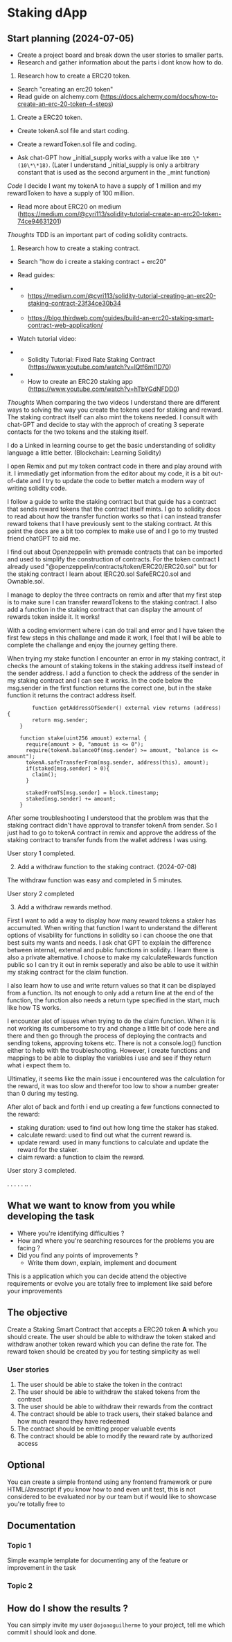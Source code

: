 # Staking dApp

## Start planning (2024-07-05)

- Create a project board and break down the user stories to smaller parts.
- Research and gather information about the parts i dont know how to do.

1. Research how to create a ERC20 token.

- Search "creating an erc20 token"
- Read guide on alchemy.com (https://docs.alchemy.com/docs/how-to-create-an-erc-20-token-4-steps)

1. Create a ERC20 token.

- Create tokenA.sol file and start coding.
- Create a rewardToken.sol file and coding.

- Ask chat-GPT how \_initial_supply works with a value like `100 \* (10\*\*18)`. (Later I understand \_initial_supply is only a arbitrary constant that is used as the second argument in the \_mint function)

_Code_ I decide I want my tokenA to have a supply of 1 million and my rewardToken to have a supply of 100 million.

- Read more about ERC20 on medium (https://medium.com/@cyri113/solidity-tutorial-create-an-erc20-token-74ce94631201)

_Thoughts_ TDD is an important part of coding solidity contracts.

1. Research how to create a staking contract.

- Search "how do i create a staking contract + erc20"
- Read guides:
- - https://medium.com/@cyri113/solidity-tutorial-creating-an-erc20-staking-contract-23f34ce30b34
- - https://blog.thirdweb.com/guides/build-an-erc20-staking-smart-contract-web-application/

- Watch tutorial video:
- - Solidity Tutorial: Fixed Rate Staking Contract (https://www.youtube.com/watch?v=lQtf6mI1D70)
- - How to create an ERC20 staking app (https://www.youtube.com/watch?v=hTbYGdNFDD0)

_Thoughts_ When comparing the two videos I understand there are different ways to solving the way you create the tokens used for staking and reward. The staking contract itself can also mint the tokens needed. I consult with chat-GPT and decide to stay with the approch of creating 3 seperate contacts for the two tokens and the staking itself.

I do a Linked in learning course to get the basic understanding of solidity language a little better. (Blockchain: Learning Solidity)

I open Remix and put my token contract code in there and play around with it. I immediatly get information from the editor about my code, it is a bit out-of-date and I try to update the code to better match a modern way of writing solidity code.

I follow a guide to write the staking contract but that guide has a contract that sends reward tokens that the contract itself mints. I go to solidity docs to read about how the transfer function works so that i can instead transfer reward tokens that I have previously sent to the staking contract. At this point the docs are a bit too complex to make use of and I go to my trusted friend chatGPT to aid me.

I find out about Openzeppelin with premade contracts that can be imported and used to simplify the construction of contracts. For the token contract I already used "@openzeppelin/contracts/token/ERC20/ERC20.sol" but for the staking contract I learn about IERC20.sol SafeERC20.sol and Ownable.sol.

I manage to deploy the three contracts on remix and after that my first step is to make sure I can transfer rewardTokens to the staking contract. I also add a function in the staking contract that can display the amount of rewards token inside it. It works!

With a coding enviorment where i can do trail and error and I have taken the first few steps in this challange and made it work, I feel that I will be able to complete the challange and enjoy the journey getting there.

When trying my stake function I encounter an error in my staking contract, it checks the amount of staking tokens in the staking address itself instead of the sender address. I add a function to check the address of the sender in my staking contract and I can see it works. In the code below the msg.sender in the first function returns the correct one, but in the stake function it returns the contract address itself.

```
        function getAddressOfSender() external view returns (address) {
        return msg.sender;
    }

    function stake(uint256 amount) external {
      require(amount > 0, "amount is <= 0");
      require(tokenA.balanceOf(msg.sender) >= amount, "balance is <= amount");
      tokenA.safeTransferFrom(msg.sender, address(this), amount);
      if(staked[msg.sender] > 0){
        claim();
      }

      stakedFromTS[msg.sender] = block.timestamp;
      staked[msg.sender] += amount;
    }

```

After some troubleshooting I understood that the problem was that the staking contract didn't have approval to transfer tokenA from sender. So I just had to go to tokenA contract in remix and approve the address of the staking contract to transfer funds from the wallet address I was using.

User story 1 completed.

2. Add a withdraw function to the staking contract. (2024-07-08)

The withdraw function was easy and completed in 5 minutes.

User story 2 completed

3.  Add a withdraw rewards method.

First I want to add a way to display how many reward tokens a staker has accumulted. When writing that function I want to understand the different options of visability for functions in solidity so i can choose the one that best suits my wants and needs. I ask chat GPT to explain the difference between internal, external and public functions in solidity. I learn there is also a private alternative. I choose to make my calculateRewards function public so I can try it out in remix seperatly and also be able to use it within my staking contract for the claim function.

I also learn how to use and write return values so that it can be displayed from a function. Its not enough to only add a return line at the end of the function, the function also needs a return type specified in the start, much like how TS works.

I encounter alot of issues when trying to do the claim function. When it is not working its cumbersome to try and change a little bit of code here and there and then go through the process of deploying the contracts and sending tokens, approving tokens etc. There is not a console.log() function either to help with the troubleshooting. However, i create functions and mappings to be able to display the variables i use and see if they return what i expect them to.

Ultimatley, it seems like the main issue i encountered was the calculation for the reward, it was too slow and therefor too low to show a number greater than 0 during my testing.

After alot of back and forth i end up creating a few functions connected to the reward:

- staking duration: used to find out how long time the staker has staked.
- calculate reward: used to find out what the current reward is.
- update reward: used in many functions to calculate and update the reward for the staker.
- claim reward: a function to claim the reward.

User story 3 completed.

.
.
.
.
.
..
.

## What we want to know from you while developing the task

- Where you're identifying difficulties ?
- How and where you're searching resources for the problems you are facing ?
- Did you find any points of improvements ?
  - Write them down, explain, implement and document

This is a application which you can decide attend the objective requirements or evolve you are totally free to implement like said before your improvements

## The objective

Create a Staking Smart Contract that accepts a ERC20 token **A** which you should create. The user should be able to withdraw the token staked and withdraw another token reward which you can define the rate for. The reward token should be created by you for testing simplicity as well

### User stories

1. The user should be able to stake the token in the contract
2. The user should be able to withdraw the staked tokens from the contract
3. The user should be able to withdraw their rewards from the contract
4. The contract should be able to track users, their staked balance and how much reward they have redeemed
5. The contract should be emitting proper valuable events
6. The contract should be able to modify the reward rate by authorized access

## Optional

You can create a simple frontend using any frontend framework or pure HTML/Javascript if you know how to and even unit test, this is not considered to be evaluated nor by our team but if would like to showcase you're totally free to

## Documentation

### Topic 1

Simple example template for documenting any of the feature or improvement in the task

### Topic 2

## How do I show the results ?

You can simply invite my user `@ojoaoguilherme` to your project, tell me which commit I should look and done.
